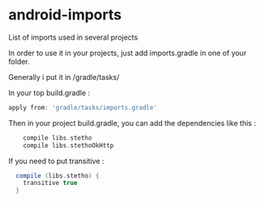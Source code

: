 # android-imports
List of imports used in several projects


In order to use it in your projects, just add imports.gradle in one of your folder.

Generally i put it in /gradle/tasks/

In your top build.gradle :

```groovy
apply from: 'gradle/tasks/imports.gradle'
```

Then in your project build.gradle, you can add the dependencies like this :

```groovy
    compile libs.stetho
    compile libs.stethoOkHttp
```

If you need to put transitive :

```groovy
  compile (libs.stetho) {
    transitive true
  }
```
